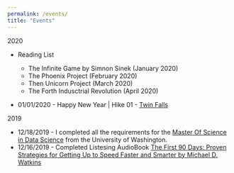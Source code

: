 ```yaml
---
permalink: /events/
title: "Events"
---
```


2020
- Reading List 
  - The Infinite Game by Simnon Sinek (January 2020)
  - The Phoenix Project (February 2020)
  - Then Unicorn Project  (March 2020)
  - The Forth Indusctrial Revolution (April 2020)
  
- 01/01/2020 - Happy New Year  | Hike 01 - [Twin Falls](https://www.wta.org/go-hiking/hikes/twin-falls-state-park)

2019
- 12/18/2019 - I completed all the requirements for the [Master Of Science in Data Science](https://www.washington.edu/datasciencemasters/) from the University of Washington.
- 12/16/2019 - Completed Listesing AudioBook [The First 90 Days: Proven Strategies for Getting Up to Speed Faster and Smarter by Michael D. Watkins](https://www.amazon.com/First-90-Days-Strategies-Expanded/dp/1422188612)
